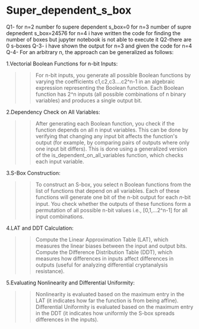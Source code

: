 # Super_dependent_s_box
Q1- for n=2 number fo supere dependent s_box=0
for n=3 number of supre depnedent s_box=24576
for n=4  i have written the code for finding the number of boxes but jupyter notebook is not able to execute it 
Q2-there are 0 s-boxes
Q-3- i have shown the output for n=3 and given the code for n=4 
Q-4- For an arbitrary n, the approach can be generalized as follows:

1.Vectorial Boolean Functions for n-bit Inputs:
  >> For n-bit inputs, you generate all possible Boolean functions by varying the coefficients c1,c2,c3....c2^n-1 in an algebraic expression representing the Boolean function.
  >> Each Boolean function has 2^n inputs (all possible combinations of n binary variables) and produces a single output bit.

2.Dependency Check on All Variables:
  >> After generating each Boolean function, you check if the function depends on all n input variables. This can be done by verifying that changing any input bit affects
   the function's output (for example, by comparing pairs of outputs where only one input bit differs).
  >> This is done using a generalized version of the is_dependent_on_all_variables function, which checks each input variable.

3.S-Box Construction:
  >> To construct an S-box, you select n Boolean functions from the list of functions that depend on all variables. Each of these functions will generate one bit of the n-bit
    output for each 𝑛-bit input.
  >>You check whether the outputs of these functions form a permutation of all possible n-bit values  i.e., [0,1,...2^n-1] for all input combinations.

4.LAT and DDT Calculation:
  >> Compute the Linear Approximation Table (LAT), which measures the linear biases between the input and output bits.
  >> Compute the Difference Distribution Table (DDT), which measures how differences in inputs affect differences in outputs (useful for analyzing differential cryptanalysis resistance).

5.Evaluating Nonlinearity and Differential Uniformity:
  >> Nonlinearity is evaluated based on the maximum entry in the LAT (it indicates how far the function is from being affine).
  >> Differential Uniformity is evaluated based on the maximum entry in the DDT (it indicates how uniformly the S-box spreads differences in the inputs).

   

   

